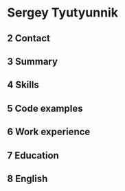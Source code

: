 # Sergey Tyutyunnik #

## 2 Contact ##


## 3 Summary ##


## 4 Skills ##


## 5 Code examples ##


## 6 Work experience ##


## 7 Education ##


## 8 English ##
